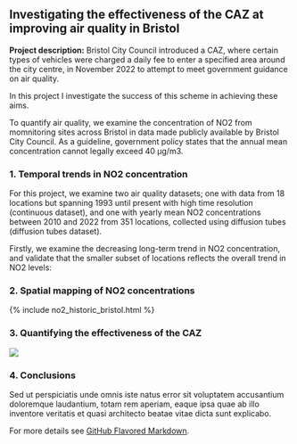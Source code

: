 ## Investigating the effectiveness of the CAZ at improving air quality in Bristol

**Project description:** Bristol City Council introduced a CAZ, where certain types of vehicles were charged a daily fee to enter a specified area around the city centre, in November 2022 to attempt to meet government guidance on air quality.

In this project I investigate the success of this scheme in achieving these aims.

To quantify air quality, we examine the concentration of NO2 from momnitoring sites across Bristol in data made publicly available by Bristol City Council. As a guideline, government policy states that the annual mean concentration cannot legally exceed 40 μg/m3.

### 1. Temporal trends in NO2 concentration

For this project, we examine two air quality datasets; one with data from 18 locations but spanning 1993 until present with high time resolution (continuous dataset), and one with yearly mean NO2 concentrations between 2010 and 2022 from 351 locations, collected using diffusion tubes (diffusion tubes dataset).

Firstly, we examine the decreasing long-term trend in NO2 concentration, and validate that the smaller subset of locations reflects the overall trend in NO2 levels:



### 2. Spatial mapping of NO2 concentrations

{% include no2_historic_bristol.html %}

### 3. Quantifying the effectiveness of the CAZ

<img src="images/dummy_thumbnail.jpg?raw=true"/>

### 4. Conclusions

Sed ut perspiciatis unde omnis iste natus error sit voluptatem accusantium doloremque laudantium, totam rem aperiam, eaque ipsa quae ab illo inventore veritatis et quasi architecto beatae vitae dicta sunt explicabo. 

For more details see [GitHub Flavored Markdown](https://guides.github.com/features/mastering-markdown/).
